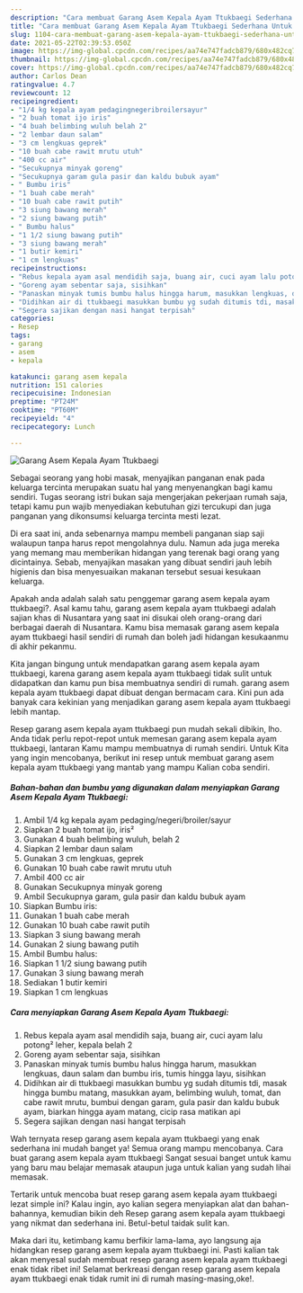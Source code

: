 ```yaml
---
description: "Cara membuat Garang Asem Kepala Ayam Ttukbaegi Sederhana Untuk Jualan"
title: "Cara membuat Garang Asem Kepala Ayam Ttukbaegi Sederhana Untuk Jualan"
slug: 1104-cara-membuat-garang-asem-kepala-ayam-ttukbaegi-sederhana-untuk-jualan
date: 2021-05-22T02:39:53.050Z
image: https://img-global.cpcdn.com/recipes/aa74e747fadcb879/680x482cq70/garang-asem-kepala-ayam-ttukbaegi-foto-resep-utama.jpg
thumbnail: https://img-global.cpcdn.com/recipes/aa74e747fadcb879/680x482cq70/garang-asem-kepala-ayam-ttukbaegi-foto-resep-utama.jpg
cover: https://img-global.cpcdn.com/recipes/aa74e747fadcb879/680x482cq70/garang-asem-kepala-ayam-ttukbaegi-foto-resep-utama.jpg
author: Carlos Dean
ratingvalue: 4.7
reviewcount: 12
recipeingredient:
- "1/4 kg kepala ayam pedagingnegeribroilersayur"
- "2 buah tomat ijo iris"
- "4 buah belimbing wuluh belah 2"
- "2 lembar daun salam"
- "3 cm lengkuas geprek"
- "10 buah cabe rawit mrutu utuh"
- "400 cc air"
- "Secukupnya minyak goreng"
- "Secukupnya garam gula pasir dan kaldu bubuk ayam"
- " Bumbu iris"
- "1 buah cabe merah"
- "10 buah cabe rawit putih"
- "3 siung bawang merah"
- "2 siung bawang putih"
- " Bumbu halus"
- "1 1/2 siung bawang putih"
- "3 siung bawang merah"
- "1 butir kemiri"
- "1 cm lengkuas"
recipeinstructions:
- "Rebus kepala ayam asal mendidih saja, buang air, cuci ayam lalu potong² leher, kepala belah 2"
- "Goreng ayam sebentar saja, sisihkan"
- "Panaskan minyak tumis bumbu halus hingga harum, masukkan lengkuas, daun salam dan bumbu iris, tumis hingga layu, sisihkan"
- "Didihkan air di ttukbaegi masukkan bumbu yg sudah ditumis tdi, masak hingga bumbu matang, masukkan ayam, belimbing wuluh, tomat, dan cabe rawit mrutu, bumbui dengan garam, gula pasir dan kaldu bubuk ayam, biarkan hingga ayam matang, cicip rasa matikan api"
- "Segera sajikan dengan nasi hangat terpisah"
categories:
- Resep
tags:
- garang
- asem
- kepala

katakunci: garang asem kepala 
nutrition: 151 calories
recipecuisine: Indonesian
preptime: "PT24M"
cooktime: "PT60M"
recipeyield: "4"
recipecategory: Lunch

---
```



![Garang Asem Kepala Ayam Ttukbaegi](https://img-global.cpcdn.com/recipes/aa74e747fadcb879/680x482cq70/garang-asem-kepala-ayam-ttukbaegi-foto-resep-utama.jpg)

Sebagai seorang yang hobi masak, menyajikan panganan enak pada keluarga tercinta merupakan suatu hal yang menyenangkan bagi kamu sendiri. Tugas seorang istri bukan saja mengerjakan pekerjaan rumah saja, tetapi kamu pun wajib menyediakan kebutuhan gizi tercukupi dan juga panganan yang dikonsumsi keluarga tercinta mesti lezat.

Di era  saat ini, anda sebenarnya mampu membeli panganan siap saji walaupun tanpa harus repot mengolahnya dulu. Namun ada juga mereka yang memang mau memberikan hidangan yang terenak bagi orang yang dicintainya. Sebab, menyajikan masakan yang dibuat sendiri jauh lebih higienis dan bisa menyesuaikan makanan tersebut sesuai kesukaan keluarga. 



Apakah anda adalah salah satu penggemar garang asem kepala ayam ttukbaegi?. Asal kamu tahu, garang asem kepala ayam ttukbaegi adalah sajian khas di Nusantara yang saat ini disukai oleh orang-orang dari berbagai daerah di Nusantara. Kamu bisa memasak garang asem kepala ayam ttukbaegi hasil sendiri di rumah dan boleh jadi hidangan kesukaanmu di akhir pekanmu.

Kita jangan bingung untuk mendapatkan garang asem kepala ayam ttukbaegi, karena garang asem kepala ayam ttukbaegi tidak sulit untuk didapatkan dan kamu pun bisa membuatnya sendiri di rumah. garang asem kepala ayam ttukbaegi dapat dibuat dengan bermacam cara. Kini pun ada banyak cara kekinian yang menjadikan garang asem kepala ayam ttukbaegi lebih mantap.

Resep garang asem kepala ayam ttukbaegi pun mudah sekali dibikin, lho. Anda tidak perlu repot-repot untuk memesan garang asem kepala ayam ttukbaegi, lantaran Kamu mampu membuatnya di rumah sendiri. Untuk Kita yang ingin mencobanya, berikut ini resep untuk membuat garang asem kepala ayam ttukbaegi yang mantab yang mampu Kalian coba sendiri.

<!--inarticleads1-->

##### Bahan-bahan dan bumbu yang digunakan dalam menyiapkan Garang Asem Kepala Ayam Ttukbaegi:

1. Ambil 1/4 kg kepala ayam pedaging/negeri/broiler/sayur
1. Siapkan 2 buah tomat ijo, iris²
1. Gunakan 4 buah belimbing wuluh, belah 2
1. Siapkan 2 lembar daun salam
1. Gunakan 3 cm lengkuas, geprek
1. Gunakan 10 buah cabe rawit mrutu utuh
1. Ambil 400 cc air
1. Gunakan Secukupnya minyak goreng
1. Ambil Secukupnya garam, gula pasir dan kaldu bubuk ayam
1. Siapkan  Bumbu iris:
1. Gunakan 1 buah cabe merah
1. Gunakan 10 buah cabe rawit putih
1. Siapkan 3 siung bawang merah
1. Gunakan 2 siung bawang putih
1. Ambil  Bumbu halus:
1. Siapkan 1 1/2 siung bawang putih
1. Gunakan 3 siung bawang merah
1. Sediakan 1 butir kemiri
1. Siapkan 1 cm lengkuas




<!--inarticleads2-->

##### Cara menyiapkan Garang Asem Kepala Ayam Ttukbaegi:

1. Rebus kepala ayam asal mendidih saja, buang air, cuci ayam lalu potong² leher, kepala belah 2
1. Goreng ayam sebentar saja, sisihkan
1. Panaskan minyak tumis bumbu halus hingga harum, masukkan lengkuas, daun salam dan bumbu iris, tumis hingga layu, sisihkan
1. Didihkan air di ttukbaegi masukkan bumbu yg sudah ditumis tdi, masak hingga bumbu matang, masukkan ayam, belimbing wuluh, tomat, dan cabe rawit mrutu, bumbui dengan garam, gula pasir dan kaldu bubuk ayam, biarkan hingga ayam matang, cicip rasa matikan api
1. Segera sajikan dengan nasi hangat terpisah




Wah ternyata resep garang asem kepala ayam ttukbaegi yang enak sederhana ini mudah banget ya! Semua orang mampu mencobanya. Cara buat garang asem kepala ayam ttukbaegi Sangat sesuai banget untuk kamu yang baru mau belajar memasak ataupun juga untuk kalian yang sudah lihai memasak.

Tertarik untuk mencoba buat resep garang asem kepala ayam ttukbaegi lezat simple ini? Kalau ingin, ayo kalian segera menyiapkan alat dan bahan-bahannya, kemudian bikin deh Resep garang asem kepala ayam ttukbaegi yang nikmat dan sederhana ini. Betul-betul taidak sulit kan. 

Maka dari itu, ketimbang kamu berfikir lama-lama, ayo langsung aja hidangkan resep garang asem kepala ayam ttukbaegi ini. Pasti kalian tak akan menyesal sudah membuat resep garang asem kepala ayam ttukbaegi enak tidak ribet ini! Selamat berkreasi dengan resep garang asem kepala ayam ttukbaegi enak tidak rumit ini di rumah masing-masing,oke!.

